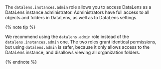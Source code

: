 The `datalens.instances.admin` role allows you to access DataLens as a DataLens instance administrator. Administrators have full access to all objects and folders in DataLens, as well as to DataLens settings.

{% note tip %}

We recommend using the `datalens.admin` role instead of the `datalens.instances.admin` one. The two roles grant identical permissions, but using `datalens.admin` is safer, because it only allows access to the DataLens instance, and disallows viewing all organization folders.

{% endnote %}